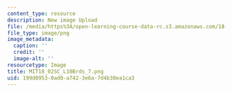 ```yaml
---
content_type: resource
description: New image Upload
file: /media/https%3A/open-learning-course-data-rc.s3.amazonaws.com/18-02sc-multivariable-calculus-fall-2010/199d89530ad0a7423e6a7d4b30ea1ca3_MIT18_02SC_L10Brds_7.png
file_type: image/png
image_metadata:
  caption: ''
  credit: ''
  image-alt: ''
resourcetype: Image
title: MIT18_02SC_L10Brds_7.png
uid: 199d8953-0ad0-a742-3e6a-7d4b30ea1ca3
---
```

